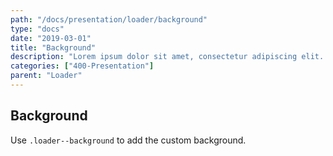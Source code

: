 ```yaml
---
path: "/docs/presentation/loader/background"
type: "docs"
date: "2019-03-01"
title: "Background"
description: "Lorem ipsum dolor sit amet, consectetur adipiscing elit. Nunc tempus laoreet leo sit amet iaculis."
categories: ["400-Presentation"]
parent: "Loader"
---
```


## Background

Use `.loader--background` to add the custom background.

<demo>
  <demovanilla src="demos/inline/docs/presentation/loader/background-spinner" name="spinner">
  </demovanilla>
  <demovanilla src="demos/inline/docs/presentation/loader/background-direction" name="direction">
  </demovanilla>
  <demovanilla src="demos/inline/docs/presentation/loader/background-size" name="size">
  </demovanilla>
</demo>
